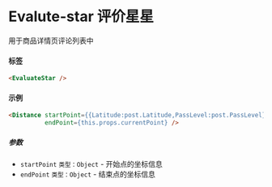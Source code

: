 # Evalute-star 评价星星
用于商品详情页评论列表中
#### 标签
```html
<EvaluateStar />
```

#### 示例
```html
<Distance startPoint={{Latitude:post.Latitude,PassLevel:post.PassLevel}}
	      endPoint={this.props.currentPoint} />

```
##### 参数
* `startPoint` `类型：Object` - 开始点的坐标信息
* `endPoint` `类型：Object` - 结束点的坐标信息